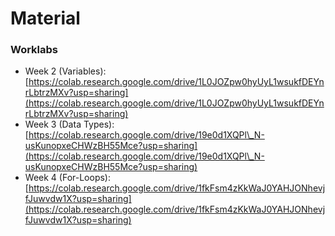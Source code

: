 # Material

### Worklabs

* Week 2 (Variables): [https://colab.research.google.com/drive/1L0JOZpw0hyUyL1wsukfDEYnrLbtrzMXv?usp=sharing](https://colab.research.google.com/drive/1L0JOZpw0hyUyL1wsukfDEYnrLbtrzMXv?usp=sharing)
* Week 3 (Data Types): [https://colab.research.google.com/drive/19e0d1XQPl\_N-usKunopxeCHWzBH55Mce?usp=sharing](https://colab.research.google.com/drive/19e0d1XQPl\_N-usKunopxeCHWzBH55Mce?usp=sharing)
* Week 4 (For-Loops): [https://colab.research.google.com/drive/1fkFsm4zKkWaJ0YAHJONhevjfJuwvdw1X?usp=sharing](https://colab.research.google.com/drive/1fkFsm4zKkWaJ0YAHJONhevjfJuwvdw1X?usp=sharing)
